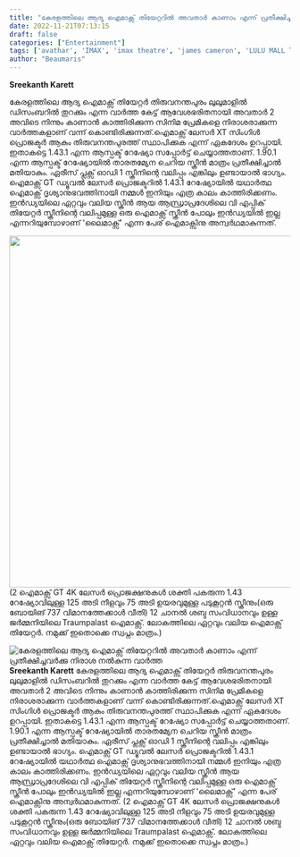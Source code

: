 ```yaml
---
title: "കേരളത്തിലെ ആദ്യ ഐമാക്സ് തിയേറ്ററിൽ അവതാർ കാണാം എന്ന് പ്രതീക്ഷിച്ചവർക്കു നിരാശ നൽകുന്ന വാർത്ത"
date: 2022-11-21T07:13:15
draft: false
categories: ["Entertainment"]
tags: ['avathar', 'IMAX', 'imax theatre', 'james cameron', 'LULU MALL THIRUVANANTHAPURAM']
author: "Beaumaris"
---
```


<strong>Sreekanth Karett </strong>

കേരളത്തിലെ ആദ്യ ഐമാക്സ് തിയേറ്റർ തിരുവനന്തപുരം ലുലുമാളിൽ ഡിസംബറിൽ തുറക്കും എന്ന വാർത്ത കേട്ട് ആവേശഭരിതനായി അവതാർ 2 അവിടെ നിന്നും കാണാൻ കാത്തിരിക്കുന്ന സിനിമ പ്രേമികളെ നിരാശരാക്കുന്ന വാർത്തകളാണ് വന്ന് കൊണ്ടിരിക്കുന്നത്.ഐമാക്സ് ലേസർ XT സിംഗിൾ പ്രൊജക്ടർ ആകും തിരുവനന്തപുരത്ത് സ്ഥാപിക്കുക എന്ന് ഏകദേശം ഉറപ്പായി. ഇതാകട്ടെ 1.43.1 എന്ന ആസ്പക്ട് റേഷ്യോ സപ്പോർട്ട് ചെയ്യാത്തതാണ്. 1.90.1 എന്ന ആസ്പക്ട് റേഷ്യോയിൽ താരതമ്യേന ചെറിയ സ്ക്രീൻ മാത്രം പ്രതീക്ഷിച്ചാൽ മതിയാകും. ഏരീസ് പ്ലക്സ് ഓഡി 1 സ്ക്രീനിന്റെ വലിപ്പം എങ്കിലും ഉണ്ടായാൽ ഭാഗ്യം. ഐമാക്സ് GT ഡ്യൂവൽ ലേസർ പ്രൊജക്ടറിൽ 1.43.1 റേഷ്യോയിൽ യഥാർത്ഥ ഐമാക്സ് ദൃശ്യാനുഭവത്തിനായി നമ്മൾ ഇനിയും എത്ര കാലം കാത്തിരിക്കണം. ഇൻഡ്യയിലെ ഏറ്റവും വലിയ സ്ക്രീൻ ആയ ആന്ധ്രാപ്രദേശിലെ വി എപ്പിക് തിയേറ്റർ സ്ക്രീനിന്റെ വലിപ്പമുള്ള ഒരു ഐമാക്സ് സ്ക്രീൻ പോലും ഇൻഡ്യയിൽ ഇല്ല എന്നറിയുമ്പോഴാണ് 'ലൈമാക്സ്' എന്ന പേര് ഐമാക്സിനു അന്വർഥമാകുന്നത്.

<img class="wp-image-363046 aligncenter" src="https://cdn.boolokam.com/articles/2022/11/dwdwddd-300x225.jpg" alt="" width="839" height="629" />(2 ഐമാക്സ് GT 4K ലേസർ പ്രൊജക്ഷനുകൾ ശക്തി പകരുന്ന 1.43 റേഷ്യോവിലുള്ള 125 അടി നീളവും 75 അടി ഉയരവുമുള്ള പടുകൂറ്റൻ സ്ക്രീനും(ഒരു ബോയിങ് 737 വിമാനത്തേക്കാൾ വീതി) 12 ചാനൽ ശബ്ദ സംവിധാനവും ഉള്ള ജർമ്മനിയിലെ Traumpalast ഐമാക്സ്. ലോകത്തിലെ ഏറ്റവും വലിയ ഐമാക്സ് തിയേറ്റർ. നമുക്ക് ഇതൊക്കെ സ്വപ്നം മാത്രം.)


![കേരളത്തിലെ ആദ്യ ഐമാക്സ് തിയേറ്ററിൽ അവതാർ കാണാം എന്ന് പ്രതീക്ഷിച്ചവർക്കു നിരാശ നൽകുന്ന വാർത്ത](https://cdn.boolokam.com/articles/2022/11/dwdwddd-300x225.jpg)**Sreekanth Karett** കേരളത്തിലെ ആദ്യ ഐമാക്സ് തിയേറ്റർ തിരുവനന്തപുരം ലുലുമാളിൽ ഡിസംബറിൽ തുറക്കും എന്ന വാർത്ത കേട്ട് ആവേശഭരിതനായി അവതാർ 2 അവിടെ നിന്നും കാണാൻ കാത്തിരിക്കുന്ന സിനിമ പ്രേമികളെ നിരാശരാക്കുന്ന വാർത്തകളാണ് വന്ന് കൊണ്ടിരിക്കുന്നത്.ഐമാക്സ് ലേസർ XT സിംഗിൾ പ്രൊജക്ടർ ആകും തിരുവനന്തപുരത്ത് സ്ഥാപിക്കുക എന്ന് ഏകദേശം ഉറപ്പായി. ഇതാകട്ടെ 1.43.1 എന്ന ആസ്പക്ട് റേഷ്യോ സപ്പോർട്ട് ചെയ്യാത്തതാണ്. 1.90.1 എന്ന ആസ്പക്ട് റേഷ്യോയിൽ താരതമ്യേന ചെറിയ സ്ക്രീൻ മാത്രം പ്രതീക്ഷിച്ചാൽ മതിയാകും. ഏരീസ് പ്ലക്സ് ഓഡി 1 സ്ക്രീനിന്റെ വലിപ്പം എങ്കിലും ഉണ്ടായാൽ ഭാഗ്യം. ഐമാക്സ് GT ഡ്യൂവൽ ലേസർ പ്രൊജക്ടറിൽ 1.43.1 റേഷ്യോയിൽ യഥാർത്ഥ ഐമാക്സ് ദൃശ്യാനുഭവത്തിനായി നമ്മൾ ഇനിയും എത്ര കാലം കാത്തിരിക്കണം. ഇൻഡ്യയിലെ ഏറ്റവും വലിയ സ്ക്രീൻ ആയ ആന്ധ്രാപ്രദേശിലെ വി എപ്പിക് തിയേറ്റർ സ്ക്രീനിന്റെ വലിപ്പമുള്ള ഒരു ഐമാക്സ് സ്ക്രീൻ പോലും ഇൻഡ്യയിൽ ഇല്ല എന്നറിയുമ്പോഴാണ് 'ലൈമാക്സ്' എന്ന പേര് ഐമാക്സിനു അന്വർഥമാകുന്നത്. (2 ഐമാക്സ് GT 4K ലേസർ പ്രൊജക്ഷനുകൾ ശക്തി പകരുന്ന 1.43 റേഷ്യോവിലുള്ള 125 അടി നീളവും 75 അടി ഉയരവുമുള്ള പടുകൂറ്റൻ സ്ക്രീനും(ഒരു ബോയിങ് 737 വിമാനത്തേക്കാൾ വീതി) 12 ചാനൽ ശബ്ദ സംവിധാനവും ഉള്ള ജർമ്മനിയിലെ Traumpalast ഐമാക്സ്. ലോകത്തിലെ ഏറ്റവും വലിയ ഐമാക്സ് തിയേറ്റർ. നമുക്ക് ഇതൊക്കെ സ്വപ്നം മാത്രം.)
